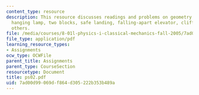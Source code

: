 ```yaml
---
content_type: resource
description: This resource discusses readings and problems on geometry and angles,
  hanging lamp, two blocks, safe landing, falling-apart elevator, cliff diving and
  others.
file: /media/courses/8-01l-physics-i-classical-mechanics-fall-2005/7ad00d99069df864d305222b353b489a_ps02.pdf
file_type: application/pdf
learning_resource_types:
- Assignments
ocw_type: OCWFile
parent_title: Assignments
parent_type: CourseSection
resourcetype: Document
title: ps02.pdf
uid: 7ad00d99-069d-f864-d305-222b353b489a
---
```

